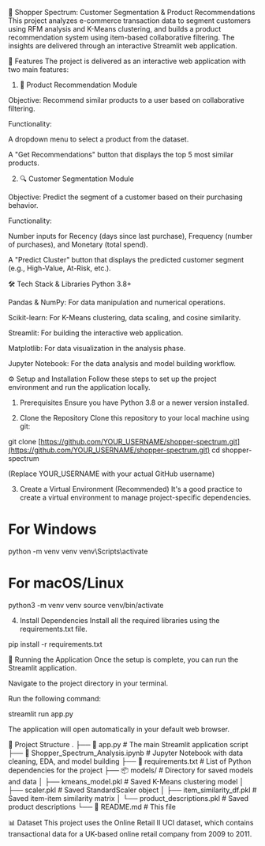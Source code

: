 🛒 Shopper Spectrum: Customer Segmentation & Product Recommendations
This project analyzes e-commerce transaction data to segment customers using RFM analysis and K-Means clustering, and builds a product recommendation system using item-based collaborative filtering. The insights are delivered through an interactive Streamlit web application.

🌟 Features
The project is delivered as an interactive web application with two main features:

1. 🎯 Product Recommendation Module

Objective: Recommend similar products to a user based on collaborative filtering.

Functionality:

A dropdown menu to select a product from the dataset.

A "Get Recommendations" button that displays the top 5 most similar products.

2. 🔍 Customer Segmentation Module

Objective: Predict the segment of a customer based on their purchasing behavior.

Functionality:

Number inputs for Recency (days since last purchase), Frequency (number of purchases), and Monetary (total spend).

A "Predict Cluster" button that displays the predicted customer segment (e.g., High-Value, At-Risk, etc.).

🛠️ Tech Stack & Libraries
Python 3.8+

Pandas & NumPy: For data manipulation and numerical operations.

Scikit-learn: For K-Means clustering, data scaling, and cosine similarity.

Streamlit: For building the interactive web application.

Matplotlib: For data visualization in the analysis phase.

Jupyter Notebook: For the data analysis and model building workflow.

⚙️ Setup and Installation
Follow these steps to set up the project environment and run the application locally.

1. Prerequisites
Ensure you have Python 3.8 or a newer version installed.

2. Clone the Repository
Clone this repository to your local machine using git:

git clone [https://github.com/YOUR_USERNAME/shopper-spectrum.git](https://github.com/YOUR_USERNAME/shopper-spectrum.git)
cd shopper-spectrum

(Replace YOUR_USERNAME with your actual GitHub username)

3. Create a Virtual Environment (Recommended)
It's a good practice to create a virtual environment to manage project-specific dependencies.

# For Windows
python -m venv venv
venv\Scripts\activate

# For macOS/Linux
python3 -m venv venv
source venv/bin/activate

4. Install Dependencies
Install all the required libraries using the requirements.txt file.

pip install -r requirements.txt

🚀 Running the Application
Once the setup is complete, you can run the Streamlit application.

Navigate to the project directory in your terminal.

Run the following command:

streamlit run app.py

The application will open automatically in your default web browser.

📂 Project Structure
.
├── 📄 app.py                    # The main Streamlit application script
├── 📓 Shopper_Spectrum_Analysis.ipynb # Jupyter Notebook with data cleaning, EDA, and model building
├── 📄 requirements.txt          # List of Python dependencies for the project
├── 📦 models/                    # Directory for saved models and data
│   ├── kmeans_model.pkl          # Saved K-Means clustering model
│   ├── scaler.pkl                # Saved StandardScaler object
│   ├── item_similarity_df.pkl    # Saved item-item similarity matrix
│   └── product_descriptions.pkl  # Saved product descriptions
└── 📄 README.md                 # This file

📊 Dataset
This project uses the Online Retail II UCI dataset, which contains transactional data for a UK-based online retail company from 2009 to 2011.
